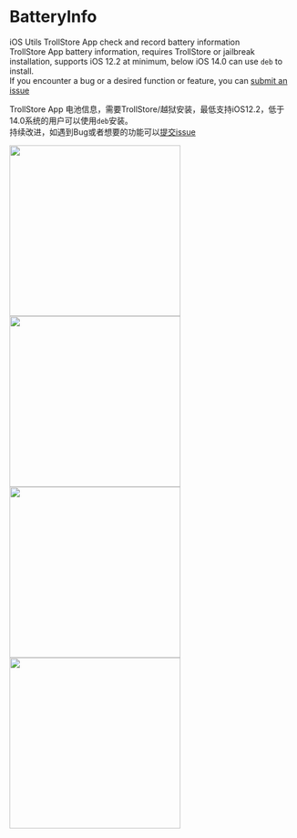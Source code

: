 # BatteryInfo
iOS Utils TrollStore App check and record battery information  
TrollStore App battery information, requires TrollStore or jailbreak installation, supports iOS 12.2 at minimum, below iOS 14.0 can use `deb` to install.  
If you encounter a bug or a desired function or feature, you can [submit an issue](https://github.com/DevelopCubeLab/BatteryInfo/issues/new)  
  
TrollStore App 电池信息，需要TrollStore/越狱安装，最低支持iOS12.2，低于14.0系统的用户可以使用`deb`安装。  
持续改进，如遇到Bug或者想要的功能可以[提交issue](https://github.com/DevelopCubeLab/BatteryInfo/issues/new)  

<img src="https://github.com/user-attachments/assets/135d6e24-a612-4873-ad17-0948e81a22d8" width="300px"/>
<img src="https://github.com/user-attachments/assets/45ef9371-e888-47de-a946-5ecb4741a43f" width="300px"/>  
<br />
<img src="https://github.com/user-attachments/assets/f6d6696a-8b82-44ce-95c8-c9457a51a03d" width="300px"/>
<img src="https://github.com/user-attachments/assets/b39e931f-a98c-40a2-bcef-47b9e082029e" width="300px"/>
